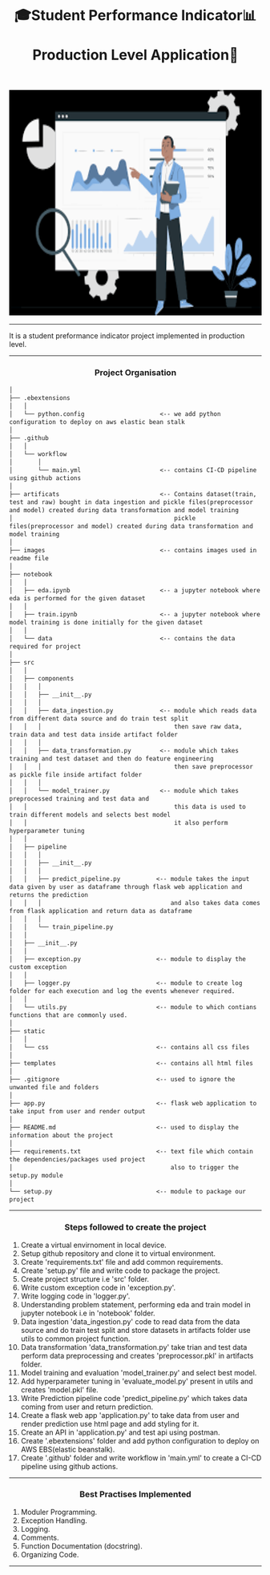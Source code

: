 <h1 align="center">🎓Student Performance Indicator📊<br><br>Production Level Application🚀<br><br></h1>

<p align="center"><img src="images/image-1.png" width="700" height="450"></p> 

---

It is a student preformance indicator project implemented in production level.

---

<h3 align="center">Project Organisation</h3>  

```
│  
├── .ebextensions
│   │
│   └── python.config                     <-- we add python configuration to deploy on aws elastic bean stalk
│  
├── .github
│   │
│   └── workflow                          
│       │
│       └── main.yml                      <-- contains CI-CD pipeline using github actions
│  
├── artificats                            <-- Contains dataset(train, test and raw) bought in data ingestion and pickle files(preprocessor and model) created during data transformation and model training
│                                             pickle files(preprocessor and model) created during data transformation and model training
│  
├── images                                <-- contains images used in readme file
│  
├── notebook
│   │
│   ├── eda.ipynb                         <-- a jupyter notebook where eda is performed for the given dataset
│   │
│   ├── train.ipynb                       <-- a jupyter notebook where model training is done initially for the given dataset
│   │
│   └── data                              <-- contains the data required for project
│   
├── src
│   │
│   ├── components
│   │   │
│   │   ├── __init__.py
│   │   │
│   │   ├── data_ingestion.py             <-- module which reads data from different data source and do train test split
│   │   │                                     then save raw data, train data and test data inside artifact folder 
│   │   │
│   │   ├── data_transformation.py        <-- module which takes training and test dataset and then do feature engineering
│   │   │                                     then save preprocessor as pickle file inside artifact folder 
│   │   │
│   │   └── model_trainer.py              <-- module which takes preprocessed training and test data and 
│   │                                         this data is used to train different models and selects best model 
│   │                                         it also perform hyperparameter tuning 
│   │
│   ├── pipeline
│   │   │
│   │   ├── __init__.py
│   │   │
│   │   ├── predict_pipeline.py          <-- module takes the input data given by user as dataframe through flask web application and returns the prediction
│   │   │                                    and also takes data comes from flask application and return data as dataframe
│   │   │
│   │   └── train_pipeline.py
│   │
│   ├── __init__.py
│   │
│   ├── exception.py                     <-- module to display the custom exception
│   │
│   ├── logger.py                        <-- module to create log folder for each execution and log the events whenever required.
│   │
│   └── utils.py                         <-- module to which contians functions that are commonly used.
│   
├── static
│   │
│   └── css                              <-- contains all css files
│   
├── templates                            <-- contains all html files
│
├── .gitignore                           <-- used to ignore the unwanted file and folders
│
├── app.py                               <-- flask web application to take input from user and render output
│
├── README.md                            <-- used to display the information about the project
│
├── requirements.txt                     <-- text file which contain the dependencies/packages used project 
│                                            also to trigger the setup.py module
│
└── setup.py                             <-- module to package our project
```

---

<h3 align="center">Steps followed to create the project</h3>

1. Create a virtual envirnoment in local device.
2. Setup github repository and clone it to virtual environment.
3. Create 'requirements.txt' file and add common requirements.
4. Create 'setup.py' file and write code to package the project.
5. Create project structure i.e 'src' folder.
6. Write custom exception code in 'exception.py'.
7. Write logging code in 'logger.py'.
8. Understanding problem statement, performing eda and train model in jupyter notebook i.e in 'notebook' folder.
9. Data ingestion 'data_ingestion.py' code to read data from the data source and do train test split and store datasets in artifacts folder use utils to common project function.
10. Data transformation 'data_transformation.py' take trian and test data perform data preprocessing and creates 'preprocessor.pkl' in artifacts folder.
11. Model training and evaluation 'model_trainer.py' and select best model.
12. Add hyperparameter tuning in 'evaluate_model.py' present in utils and creates 'model.pkl' file.
13. Write Prediction pipeline code 'predict_pipeline.py' which takes data coming from user and return prediction.
14. Create a flask web app 'application.py' to take data from user and render prediction use html page and add styling for it.
15. Create an API in 'application.py' and test api using postman.
16. Create '.ebextensions' folder and add python configuration to deploy on AWS EBS(elastic beanstalk).
17. Create '.github' folder and write workflow in 'main.yml' to create a CI-CD pipeline using github actions. 

---

<h3 align="center">Best Practises Implemented</h3>

1. Moduler Programming.
2. Exception Handling.
3. Logging.
4. Comments.
5. Function Documentation (docstring).
6. Organizing Code.

---
